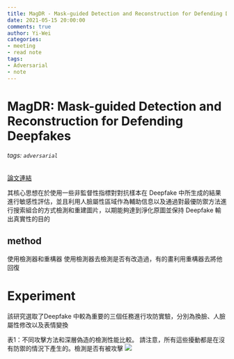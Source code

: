 ```yaml
---
title: MagDR - Mask-guided Detection and Reconstruction for Defending Deepfakes
date: 2021-05-15 20:00:00
comments: true
author: Yi-Wei
categories:
- meeting
- read note
tags:
- Adversarial
- note
---
```


# MagDR: Mask-guided Detection and Reconstruction for Defending Deepfakes


###### tags: `adversarial`

[論文連結](https://arxiv.org/pdf/2103.14211.pdf)

其核心思想在於使用一些非監督性指標對對抗樣本在 Deepfake 中所生成的結果進行敏感性評估，並且利用人臉屬性區域作為輔助信息以及通過對最優防禦方法進行搜索組合的方式檢測和重建圖片，以期能夠達到淨化原圖並保持 Deepfake 輸出真實性的目的

## method
使用檢測器和重構器
使用檢測器去檢測是否有改造過，有的畫利用重構器去將他回復

# Experiment
該研究選取了Deepfake 中較為重要的三個任務進行攻防實驗，分別為換臉、人臉屬性修改以及表情變換

表1：不同攻擊方法和深層偽造的檢測性能比較。 請注意，所有這些擾動都是在沒有防禦的情況下產生的。檢測是否有被攻擊
![](https://i.imgur.com/Nt0S1Ry.png)

